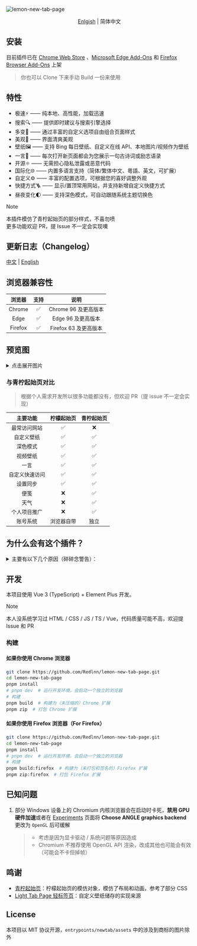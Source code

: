 ![lemon-new-tab-page](https://socialify.git.ci/redlnn/lemon-new-tab-page/image?custom_description=%E4%B8%80%E4%B8%AA%E7%AE%80%E7%BA%A6%E7%9A%84%E7%BA%AF%E6%9C%AC%E5%9C%B0%E6%96%B0%E6%A0%87%E7%AD%BE%E9%A1%B5%E6%89%A9%E5%B1%95&description=1&font=Jost&language=1&logo=https%3A%2F%2Fraw.githubusercontent.com%2FRedlnn%2Flemon-new-tab-page%2Frefs%2Fheads%2Fmaster%2Fassets%2Ficon.svg&owner=1&pattern=Circuit+Board&stargazers=1&theme=Auto)

<div align="center">

[Enlgish](README_en.md) | 简体中文

</div>

## 安装

目前插件已在 [Chrome Web Store](https://chromewebstore.google.com/detail/bhbpmpflnpnkjanfgbjjhldccbckjohb)
、[Microsoft Edge Add-Ons](https://microsoftedge.microsoft.com/addons/detail/keikkgfgidagjlicckkangkfgnbdjdnh)
和 [Firefox Browser Add-Ons](https://addons.mozilla.org/firefox/addon/lemon-new-tab/)
上架

> 你也可以 Clone 下来手动 Build 一份来使用

## 特性

- 极速⚡ —— 纯本地、高性能，加载迅速
- 搜索🔍 —— 提供即时建议与搜索引擎选择
- 多变🌈 —— 通过丰富的自定义选项自由组合页面样式
- 美观🎨 —— 界面清爽美观
- 壁纸🖼️ —— 支持 Bing 每日壁纸、自定义在线 API、本地图片/视频作为壁纸
- 一言💬 —— 每次打开新页面都会为您展示一句古诗词或励志语录
- 开源⚛️ —— 无需担心隐私泄露或恶意代码
- 国际化🌐 —— 内置多语言支持（简体/繁体中文、粵語、英文，可扩展）
- 自定义⚙️ —— 丰富的配置选项，可根据您的喜好调整外观
- 快捷方式🪜 —— 显示/置顶常用网站，并支持新增自定义快捷方式
- 昼夜变化🌓 —— 支持深色模式，可自动跟随系统主题切换色

> [!NOTE]  
> 本插件模仿了青柠起始页的部分样式，不喜勿喷  
> 更多功能欢迎 PR，提 Issue 不一定会实现噢

## 更新日志（Changelog）

[中文](./CHANGELOG.md) | [English](./CHANGELOG_en.md)

## 浏览器兼容性

| 浏览器  | 支持 |         说明          |
| :-----: | :--: | :-------------------: |
| Chrome  |  ✅  | Chrome 96 及更高版本  |
|  Edge   |  ✅  |  Edge 96 及更高版本   |
| Firefox |  ✅  | Firefox 63 及更高版本 |

## 预览图

<details>
<summary>点击展开图片</summary>

![普通主页](./preview/1.webp)
![纯色背景主页](./preview/2.webp)
![带快速访问区域背景主页](./preview/3.webp)
![搜索页面](./preview/4.webp)
![设置页面](./preview/5.webp)

</details>

### 与青柠起始页对比

> 根据个人需求开发所以很多功能都没有，但欢迎 PR（提 issue 不一定会实现）

|    主要功能    | 柠檬起始页 | 青柠起始页 |
| :------------: | :--------: | :--------: |
|  最常访问网站  |     ✅     |     ❌     |
|   自定义壁纸   |     ✅     |     ✅     |
|    深色模式    |     ✅     |     ✅     |
|    视频壁纸    |     ✅     |     ✅     |
|      一言      |     ✅     |     ✅     |
| 自定义快速访问 |     ✅     |     ✅     |
|    设置同步    |     ✅     |     ✅     |
|      便笺      |     ❌     |     ✅     |
|      天气      |     ❌     |     ✅     |
|  个人项目推广  |     ❌     |     ✅     |
|    账号系统    | 浏览器自带 |    独立    |

## 为什么会有这个插件？

<details>
<summary>主要有以下几个原因（碎碎念警告）：</summary>
<br />

1. Chrome 设置默认搜索引擎为非 Google 后新标签页就没有搜索栏，并且没有壁纸
2. Chrome 搜索引擎改成 Bing 后和 Edge 一样新标签页变成了 Bing 首页，多余的按钮、新闻很丑，且搜索栏和快捷方式都很靠上，不太好用
3. 个人喜欢青柠起始页的外观，然而青柠起始页是一个每次打开都会进行一次 http 请求的网页，准确来讲其实是导航页而不是起始页（非常不能理解为什么要放在服务器上）
4. 青柠并不是原生浏览器插件，不支持展示经常访问网站（同上，非常不能理解），而我个人更习惯直接打开经常访问的网站
5. 青柠起始页把快速访问放在了二级页面，而我更喜欢在新标签页中直接打开常用网站，虽然可以默认进入二级页面但是就看不到搜索栏了
6. 青柠起始页不是个开源项目不好魔改，所以我决定根据自己需求模仿一个

> ~~听闻青柠起始页准备重构并且添加新功能了，也许新版会满足我的需求，然后就停更了呢？~~  
> 更新了，结果基本是 UI 调整，新功能不多（笑

</details>

## 开发

本项目使用 Vue 3 (TypeScript) + Element Plus 开发。

> [!NOTE]  
> 本人没系统学习过 HTML / CSS / JS / TS / Vue，代码质量可能不高，欢迎提 Issue 和 PR

### 构建

#### 如果你使用 Chrome 浏览器

```sh
git clone https://github.com/Redlnn/lemon-new-tab-page.git
cd lemon-new-tab-page
pnpm install
# pnpm dev  # 运行开发环境，会启动一个独立的浏览器
# 构建
pnpm build  # 构建为（未压缩的）Chrome 扩展
pnpm zip  # 打包 Chrome 扩展
```

#### 如果你使用 Firefox 浏览器（For Firefox）

```sh
git clone https://github.com/Redlnn/lemon-new-tab-page.git
cd lemon-new-tab-page
pnpm install
# pnpm dev  # 运行开发环境，会启动一个独立的浏览器
# 构建
pnpm build:firefox  # 构建为（未打包和签名的）Firefox 扩展
pnpm zip:firefox  # 打包 Firefox 扩展
```

## 已知问题

1. 部分 Windows 设备上的 Chromium 内核浏览器会在启动时卡死，**禁用 GPU
   硬件加速**或者在 [Experiments](chrome://flags/#use-angle) 页面将
   **Choose ANGLE graphics backend** 更改为 `OpenGL` 后可缓解
   > - 考虑是因为显卡驱动 / 系统问题等原因造成
   > - Chromium 不推荐使用 OpenGL API 渲染，改成其他也可能会有效（可能会不卡但掉帧）

## 鸣谢

- [青柠起始页](https://limestart.cn/)：柠檬起始页的模仿对象，模仿了布局和动画，参考了部分 CSS
- [Light Tab Page 轻标签页](https://github.com/Devifish/light-tab-page)：自定义壁纸储存的实现来源

## License

本项目以 MIT 协议开源，`entrypoints/newtab/assets` 中的涉及到商标的图片除外
